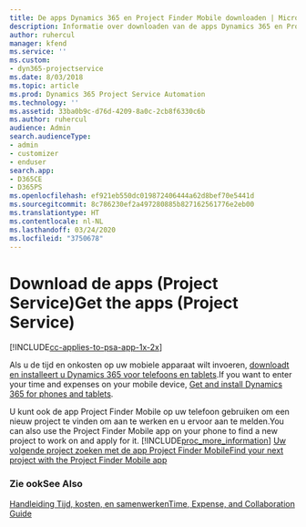 ```yaml
---
title: De apps Dynamics 365 en Project Finder Mobile downloaden | Microsoft Docs
description: Informatie over downloaden van de apps Dynamics 365 en Project Finder Mobile
author: ruhercul
manager: kfend
ms.service: ''
ms.custom:
- dyn365-projectservice
ms.date: 8/03/2018
ms.topic: article
ms.prod: Dynamics 365 Project Service Automation
ms.technology: ''
ms.assetid: 33ba0b9c-d76d-4209-8a0c-2cb8f6330c6b
ms.author: ruhercul
audience: Admin
search.audienceType:
- admin
- customizer
- enduser
search.app:
- D365CE
- D365PS
ms.openlocfilehash: ef921eb550dc019872406444a62d8bef70e5441d
ms.sourcegitcommit: 8c786230ef2a497280885b827162561776e2eb00
ms.translationtype: HT
ms.contentlocale: nl-NL
ms.lasthandoff: 03/24/2020
ms.locfileid: "3750678"
---
```

# <a name="get-the-apps-project-service"></a><span data-ttu-id="93e5b-103">Download de apps (Project Service)</span><span class="sxs-lookup"><span data-stu-id="93e5b-103">Get the apps (Project Service)</span></span>

[!INCLUDE[cc-applies-to-psa-app-1x-2x](../includes/cc-applies-to-psa-app-1x-2x.md)]

<span data-ttu-id="93e5b-104">Als u de tijd en onkosten op uw mobiele apparaat wilt invoeren, [downloadt en installeert u Dynamics 365 voor telefoons en tablets](../mobile-app/dynamics-365-phones-tablets-users-guide.md).</span><span class="sxs-lookup"><span data-stu-id="93e5b-104">If you want to enter your time and expenses on your mobile device, [Get and install Dynamics 365 for phones and tablets](../mobile-app/dynamics-365-phones-tablets-users-guide.md).</span></span>  
  
 <span data-ttu-id="93e5b-105">U kunt ook de app Project Finder Mobile op uw telefoon gebruiken om een nieuw project te vinden om aan te werken en u ervoor aan te melden.</span><span class="sxs-lookup"><span data-stu-id="93e5b-105">You can also use the Project Finder Mobile app on your phone to find a new project to work on and apply for it.</span></span> [!INCLUDE[proc_more_information](../includes/proc-more-information.md)] <span data-ttu-id="93e5b-106">[Uw volgende project zoeken met de app Project Finder Mobile](../project-service/find-next-project-finder-mobile-app.md)</span><span class="sxs-lookup"><span data-stu-id="93e5b-106">[Find your next project with the Project Finder Mobile app](../project-service/find-next-project-finder-mobile-app.md)</span></span> 
  
### <a name="see-also"></a><span data-ttu-id="93e5b-107">Zie ook</span><span class="sxs-lookup"><span data-stu-id="93e5b-107">See Also</span></span>  
 [<span data-ttu-id="93e5b-108">Handleiding Tijd, kosten, en samenwerken</span><span class="sxs-lookup"><span data-stu-id="93e5b-108">Time, Expense, and Collaboration Guide</span></span>](../project-service/time-expense-collaboration-guide.md)
